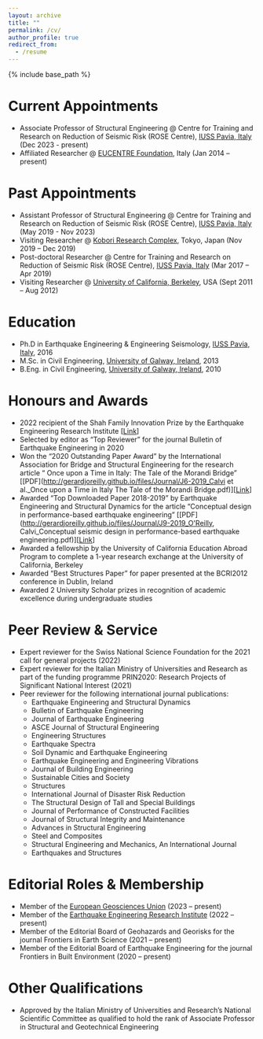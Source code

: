 ```yaml
---
layout: archive
title: ""
permalink: /cv/
author_profile: true
redirect_from:
  - /resume
---
```


{% include base_path %}

Current Appointments
======
* Associate Professor of Structural Engineering @ Centre for Training and Research on Reduction of Seismic Risk (ROSE Centre), [IUSS Pavia, Italy](https://www.iusspavia.it/it) (Dec 2023  - present)
* Affiliated Researcher @ [EUCENTRE Foundation](https://www.eucentre.it/?lang), Italy (Jan 2014 – present)

Past Appointments
======
* Assistant Professor of Structural Engineering @ Centre for Training and Research on Reduction of Seismic Risk (ROSE Centre), [IUSS Pavia, Italy](https://www.iusspavia.it/it) (May 2019  - Nov 2023)
* Visiting Researcher @ [Kobori Research Complex](http://www.kobori-takken.co.jp/index.html), Tokyo, Japan (Nov 2019 – Dec 2019)
* Post-doctoral Researcher @ Centre for Training and Research on Reduction of Seismic Risk (ROSE Centre), [IUSS Pavia, Italy](https://www.iusspavia.it/it) (Mar 2017 –  Apr 2019)
* Visiting Researcher @ [University of California, Berkeley](https://www.berkeley.edu/), USA (Sept 2011 – Aug 2012)

Education
======
* Ph.D in Earthquake Engineering & Engineering Seismology, [IUSS Pavia, Italy](https://www.iusspavia.it/it), 2016
* M.Sc. in Civil Engineering, [University of Galway, Ireland](https://www.universityofgalway.ie/), 2013
* B.Eng. in Civil Engineering, [University of Galway, Ireland](https://www.universityofgalway.ie/), 2010

Honours and Awards
======
* 2022 recipient of the Shah Family Innovation Prize by the Earthquake Engineering Research Institute [[Link](https://eeri.org/about-eeri/news/13895-2022-shah-family-innovation-prize-awarded-to-gerard-o-reilly)]
* Selected by editor as “Top Reviewer” for the journal Bulletin of Earthquake Engineering in 2020
* Won the “2020 Outstanding Paper Award” by the International Association for Bridge and Structural Engineering for the research article “ Once upon a Time in Italy: The Tale of the Morandi Bridge” [[PDF](http://gerardjoreilly.github.io/files/Journal/J6-2019_Calvi et al._Once upon a Time in Italy The Tale of the Morandi Bridge.pdf)][[Link](https://www.tandfonline.com/doi/full/10.1080/10168664.2018.1558033)]
* Awarded “Top Downloaded Paper 2018-2019” by Earthquake Engineering and Structural Dynamics for the article “Conceptual design in performance-based earthquake engineering” [[PDF](http://gerardjoreilly.github.io/files/Journal/J9-2019_O'Reilly, Calvi_Conceptual seismic design in performance-based earthquake engineering.pdf)][[Link](https://onlinelibrary.wiley.com/doi/10.1002/eqe.3141)]
* Awarded a fellowship by the University of California Education Abroad Program to complete a 1-year research exchange at the University of California, Berkeley
* Awarded “Best Structures Paper” for paper presented at the BCRI2012 conference in Dublin, Ireland
* Awarded 2 University Scholar prizes in recognition of academic excellence during undergraduate studies

Peer Review & Service
======
* Expert reviewer for the Swiss National Science Foundation for the 2021 call for general projects (2022)
* Expert reviewer for the Italian Ministry of Universities and Research as part of the funding programme PRIN2020: Research Projects of Significant National Interest (2021)
* Peer reviewer for the following international journal publications:
  * Earthquake Engineering and Structural Dynamics
  * Bulletin of Earthquake Engineering
  * Journal of Earthquake Engineering
  * ASCE Journal of Structural Engineering
  * Engineering Structures
  * Earthquake Spectra
  * Soil Dynamic and Earthquake Engineering
  * Earthquake Engineering and Engineering Vibrations
  * Journal of Building Engineering
  * Sustainable Cities and Society
  * Structures
  * International Journal of Disaster Risk Reduction
  * The Structural Design of Tall and Special Buildings
  * Journal of Performance of Constructed Facilities
  * Journal of Structural Integrity and Maintenance
  * Advances in Structural Engineering
  * Steel and Composites
  * Structural Engineering and Mechanics, An International Journal
  * Earthquakes and Structures

Editorial Roles & Membership
======
* Member of the [European Geosciences Union](https://www.egu.eu/) (2023 – present)
* Member of the [Earthquake Engineering Research Institute](https://www.eeri.org/) (2022 – present)
* Member of the Editorial Board of Geohazards and Georisks for the journal Frontiers in Earth Science (2021 – present)
* Member of the Editorial Board of Earthquake Engineering for the journal Frontiers in Built Environment (2020 – present)

Other Qualifications
======
* Approved by the Italian Ministry of Universities and Research’s National Scientific Committee as qualified to hold the rank of Associate Professor in Structural and Geotechnical Engineering
